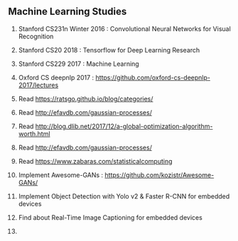 ## Machine Learning Studies

1. Stanford CS231n Winter 2016 : Convolutional Neural Networks for Visual Recognition

2. Stanford CS20 2018 : Tensorflow for Deep Learning Research

3. Stanford CS229 2017 : Machine Learning 

4. Oxford CS deepnlp 2017 : https://github.com/oxford-cs-deepnlp-2017/lectures

5. Read https://ratsgo.github.io/blog/categories/

6. Read http://efavdb.com/gaussian-processes/

7. Read http://blog.dlib.net/2017/12/a-global-optimization-algorithm-worth.html

8. Read http://efavdb.com/gaussian-processes/

9. Read https://www.zabaras.com/statisticalcomputing

10. Implement Awesome-GANs : https://github.com/kozistr/Awesome-GANs/

11. Implement Object Detection with Yolo v2 & Faster R-CNN for embedded devices

12. Find about Real-Time Image Captioning for embedded devices

13. 
